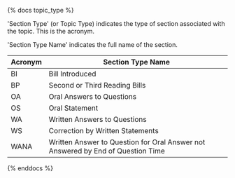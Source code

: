 {% docs topic_type %}

'Section Type' (or Topic Type) indicates the type of section associated with the topic. This is the acronym.

'Section Type Name' indicates the full name of the section.

| Acronym | Section Type Name                                                               |
|---------|---------------------------------------------------------------------------------|
| BI      | Bill Introduced                                                                 |
| BP      | Second or Third Reading Bills                                                   |
| OA      | Oral Answers to Questions                                                       |
| OS      | Oral Statement                                                                  |
| WA      | Written Answers to Questions                                                    |
| WS      | Correction by Written Statements                                                |
| WANA    | Written Answer to Question for Oral Answer not Answered by End of Question Time |

{% enddocs %}
